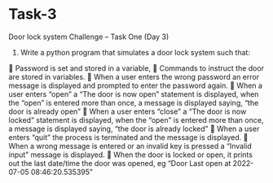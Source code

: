 # Task-3
Door lock system Challenge – Task One (Day 3)

1. Write a python program that simulates a door lock system such that:

 Password is set and stored in a variable,
 Commands to instruct the door are stored in variables.
 When a user enters the wrong password an error message is displayed and prompted to
enter the password again.
 When a user enters “open” a “The door is now open” statement is displayed, when the
“open” is entered more than once, a message is displayed saying, “the door is already
open”
 When a user enters “close” a “The door is now locked” statement is displayed, when the
“open” is entered more than once, a message is displayed saying, “the door is already
locked”
 When a user enters “quit” the process is terminated and the message is displayed.
 When a wrong message is entered or an invalid key is pressed a “Invalid input” message is
displayed.
 When the door is locked or open, it prints out the last date/time the door was opened, eg
“Door Last open at 2022-07-05 08:46:20.535395”
